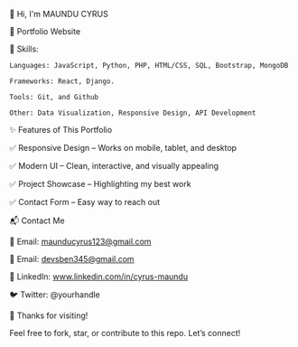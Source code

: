 👋 Hi, I'm MAUNDU CYRUS

🚀 Portfolio Website

🔹 Skills:

    Languages: JavaScript, Python, PHP, HTML/CSS, SQL, Bootstrap, MongoDB

    Frameworks: React, Django.

    Tools: Git, and Github

    Other: Data Visualization, Responsive Design, API Development
    
✨ Features of This Portfolio

✅ Responsive Design – Works on mobile, tablet, and desktop

✅ Modern UI – Clean, interactive, and visually appealing

✅ Project Showcase – Highlighting my best work

✅ Contact Form – Easy way to reach out

📬 Contact Me

📧 Email: maunducyrus123@gmail.com

📧 Email: devsben345@gmail.com

💼 LinkedIn: www.linkedin.com/in/cyrus-maundu

🐦 Twitter: @yourhandle

🌟 Thanks for visiting!

Feel free to fork, star, or contribute to this repo. Let’s connect!
